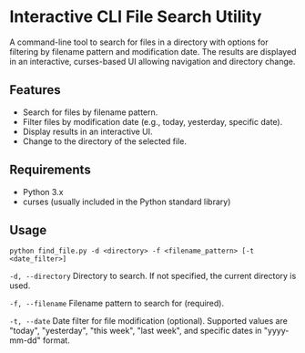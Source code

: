 # Interactive CLI File Search Utility

A command-line tool to search for files in a directory with options for filtering by filename pattern and modification date. The results are displayed in an interactive, curses-based UI allowing navigation and directory change.

## Features

- Search for files by filename pattern.
- Filter files by modification date (e.g., today, yesterday, specific date).
- Display results in an interactive UI.
- Change to the directory of the selected file.

## Requirements

- Python 3.x
- curses (usually included in the Python standard library)

## Usage

```python find_file.py -d <directory> -f <filename_pattern> [-t <date_filter>]```

`-d, --directory` Directory to search. If not specified, the current directory is used.

`-f, --filename` Filename pattern to search for (required).

`-t, --date` Date filter for file modification (optional). Supported values are "today", "yesterday", "this week", "last week", and specific dates in "yyyy-mm-dd" format.
